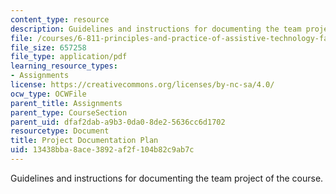 ```yaml
---
content_type: resource
description: Guidelines and instructions for documenting the team project of the course.
file: /courses/6-811-principles-and-practice-of-assistive-technology-fall-2014/13438bba8ace3892af2f104b82c9ab7c_MIT6_811F14_ProjectDocum.pdf
file_size: 657258
file_type: application/pdf
learning_resource_types:
- Assignments
license: https://creativecommons.org/licenses/by-nc-sa/4.0/
ocw_type: OCWFile
parent_title: Assignments
parent_type: CourseSection
parent_uid: dfaf2dab-a9b3-0da0-8de2-5636cc6d1702
resourcetype: Document
title: Project Documentation Plan
uid: 13438bba-8ace-3892-af2f-104b82c9ab7c
---
```

Guidelines and instructions for documenting the team project of the course.